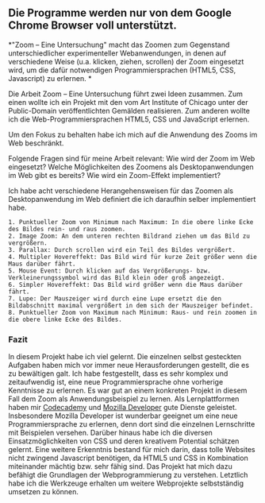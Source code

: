 <h2>Die Programme werden nur von dem Google Chrome Browser voll unterstützt.</h2>


*"Zoom – Eine Untersuchung" macht das Zoomen zum Gegenstand unterschiedlicher experimenteller Webanwendungen, in denen auf verschiedene Weise (u.a. klicken, ziehen, scrollen) der Zoom eingesetzt wird, um die dafür notwendigen Programmiersprachen (HTML5, CSS, Javascript) zu erlernen. *


Die Arbeit Zoom – Eine Untersuchung führt zwei Ideen zusammen. Zum einen wollte ich ein Projekt mit den vom Art Institute of Chicago unter der Public-Domain veröffentlichten Gemälden realisieren. Zum anderen wollte ich die Web-Programmiersprachen HTML5, CSS und JavaScript erlernen.

Um den Fokus zu behalten habe ich mich auf die Anwendung des Zooms im Web beschränkt.

Folgende Fragen sind für meine Arbeit relevant: 
Wie wird der Zoom im Web eingesetzt?
Welche Möglichkeiten des Zoomens als Desktopanwendungen im Web gibt es bereits?
Wie wird ein Zoom-Effekt implementiert?

Ich habe acht verschiedene Herangehensweisen für das Zoomen als Desktopanwendung im Web definiert die ich daraufhin selber implementiert habe.

    1. Punktueller Zoom von Minimum nach Maximum: In die obere linke Ecke des Bildes rein- und raus zoomen. 
    2. Image Zoom: An dem unteren rechten Bildrand ziehen um das Bild zu vergrößern. 
    3. Parallax: Durch scrollen wird ein Teil des Bildes vergrößert. 
    4. Multipler Hovereffekt: Das Bild wird für kurze Zeit größer wenn die Maus darüber fährt. 
    5. Mouse Event: Durch klicken auf das Vergrößerungs- bzw. Verkleinerungssymbol wird das Bild klein oder groß angezeigt. 
    6. Simpler Hovereffekt: Das Bild wird größer wenn die Maus darüber fährt. 
    7. Lupe: Der Mauszeiger wird durch eine Lupe ersetzt die den Bildabschnitt maximal vergrößert in dem sich der Mauszeiger befindet. 
    8. Punktueller Zoom von Maximum nach Minimum: Raus- und rein zoomen in die obere linke Ecke des Bildes. 


### Fazit

In diesem Projekt habe ich viel gelernt. Die einzelnen selbst gesteckten Aufgaben haben mich vor immer neue Herausforderungen gestellt, die es zu bewältigen galt. Ich habe festgestellt, dass es sehr komplex und zeitaufwendig ist, eine neue Programmiersprache ohne vorherige Kenntnisse zu erlernen. Es war gut an einem konkreten Projekt in diesem Fall dem Zoom als Anwendungsbeispiel zu lernen. Als Lernplattformen haben mir [Codecademy](https://www.codecademy.com/) und [Mozilla Developer](https://developer.mozilla.org/en-US/) gute Dienste geleistet. Insbesondere Mozilla Developer ist wunderbar geeignet um eine neue Programmiersprache zu erlernen, denn dort sind die einzelnen Lernschritte mit Beispielen versehen. Darüber hinaus habe ich die diversen Einsatzmöglichkeiten von CSS und deren kreativem Potential schätzen gelernt. Eine weitere Erkenntnis bestand für mich darin, dass tolle Websites nicht zwingend Javascript benötigen, da HTML5 und CSS in Kombination miteinander mächtig bzw. sehr fähig sind. 
Das Projekt hat mich dazu befähigt die Grundlagen der Webprogrammierung zu verstehen. Letztlich habe ich die Werkzeuge erhalten um weitere Webprojekte selbstständig umsetzen zu können.
